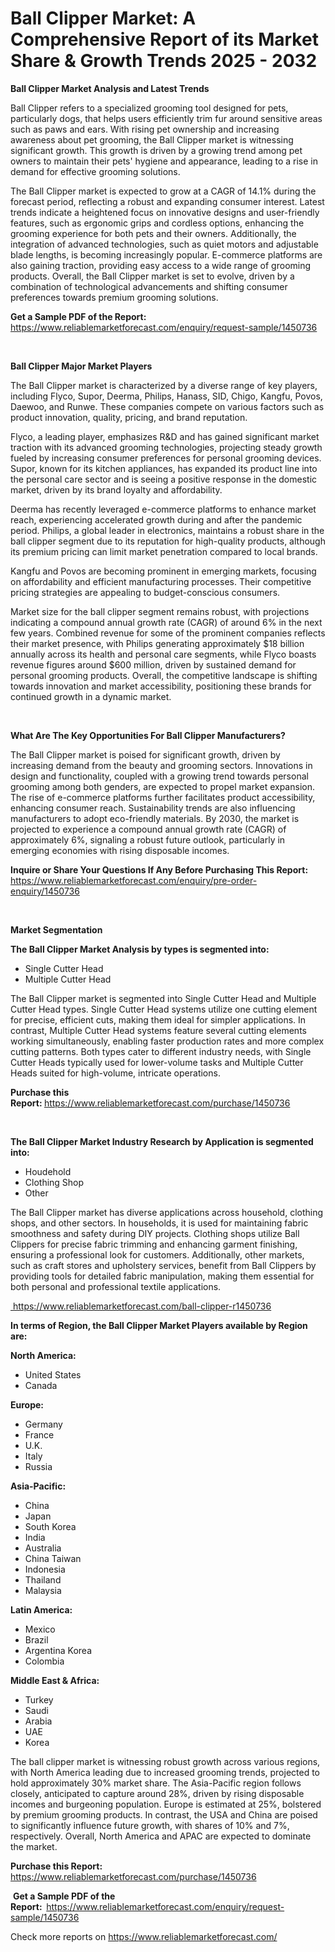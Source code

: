 <p><h1>Ball Clipper Market: A Comprehensive Report of its Market Share & Growth Trends 2025 - 2032</h1></p><p><strong>Ball Clipper Market Analysis and Latest Trends</strong></p>
<p><p>Ball Clipper refers to a specialized grooming tool designed for pets, particularly dogs, that helps users efficiently trim fur around sensitive areas such as paws and ears. With rising pet ownership and increasing awareness about pet grooming, the Ball Clipper market is witnessing significant growth. This growth is driven by a growing trend among pet owners to maintain their pets' hygiene and appearance, leading to a rise in demand for effective grooming solutions.</p><p>The Ball Clipper market is expected to grow at a CAGR of 14.1% during the forecast period, reflecting a robust and expanding consumer interest. Latest trends indicate a heightened focus on innovative designs and user-friendly features, such as ergonomic grips and cordless options, enhancing the grooming experience for both pets and their owners. Additionally, the integration of advanced technologies, such as quiet motors and adjustable blade lengths, is becoming increasingly popular. E-commerce platforms are also gaining traction, providing easy access to a wide range of grooming products. Overall, the Ball Clipper market is set to evolve, driven by a combination of technological advancements and shifting consumer preferences towards premium grooming solutions.</p></p>
<p><strong>Get a Sample PDF of the Report:&nbsp;</strong> <a href="https://www.reliablemarketforecast.com/enquiry/request-sample/1450736?utm_campaign=3182&utm_medium=2&utm_source=Github&utm_content=ia&utm_term=05042025&utm_id=ball-clipper">https://www.reliablemarketforecast.com/enquiry/request-sample/1450736</a></p>
<p>&nbsp;</p>
<p><strong>Ball Clipper Major Market Players</strong></p>
<p><p>The Ball Clipper market is characterized by a diverse range of key players, including Flyco, Supor, Deerma, Philips, Hanass, SID, Chigo, Kangfu, Povos, Daewoo, and Runwe. These companies compete on various factors such as product innovation, quality, pricing, and brand reputation.</p><p>Flyco, a leading player, emphasizes R&D and has gained significant market traction with its advanced grooming technologies, projecting steady growth fueled by increasing consumer preferences for personal grooming devices. Supor, known for its kitchen appliances, has expanded its product line into the personal care sector and is seeing a positive response in the domestic market, driven by its brand loyalty and affordability.</p><p>Deerma has recently leveraged e-commerce platforms to enhance market reach, experiencing accelerated growth during and after the pandemic period. Philips, a global leader in electronics, maintains a robust share in the ball clipper segment due to its reputation for high-quality products, although its premium pricing can limit market penetration compared to local brands.</p><p>Kangfu and Povos are becoming prominent in emerging markets, focusing on affordability and efficient manufacturing processes. Their competitive pricing strategies are appealing to budget-conscious consumers.</p><p>Market size for the ball clipper segment remains robust, with projections indicating a compound annual growth rate (CAGR) of around 6% in the next few years. Combined revenue for some of the prominent companies reflects their market presence, with Philips generating approximately $18 billion annually across its health and personal care segments, while Flyco boasts revenue figures around $600 million, driven by sustained demand for personal grooming products. Overall, the competitive landscape is shifting towards innovation and market accessibility, positioning these brands for continued growth in a dynamic market.</p></p>
<p>&nbsp;</p>
<p><strong>What Are The Key Opportunities For Ball Clipper Manufacturers?</strong></p>
<p><p>The Ball Clipper market is poised for significant growth, driven by increasing demand from the beauty and grooming sectors. Innovations in design and functionality, coupled with a growing trend towards personal grooming among both genders, are expected to propel market expansion. The rise of e-commerce platforms further facilitates product accessibility, enhancing consumer reach. Sustainability trends are also influencing manufacturers to adopt eco-friendly materials. By 2030, the market is projected to experience a compound annual growth rate (CAGR) of approximately 6%, signaling a robust future outlook, particularly in emerging economies with rising disposable incomes.</p></p>
<p><strong>Inquire or Share Your Questions If Any Before Purchasing This Report:</strong> <a href="https://www.reliablemarketforecast.com/enquiry/pre-order-enquiry/1450736?utm_campaign=3182&utm_medium=2&utm_source=Github&utm_content=ia&utm_term=05042025&utm_id=ball-clipper">https://www.reliablemarketforecast.com/enquiry/pre-order-enquiry/1450736</a></p>
<p>&nbsp;</p>
<p><strong>Market Segmentation</strong></p>
<p><strong>The Ball Clipper Market Analysis by types is segmented into:</strong></p>
<p><ul><li>Single Cutter Head</li><li>Multiple Cutter Head</li></ul></p>
<p><p>The Ball Clipper market is segmented into Single Cutter Head and Multiple Cutter Head types. Single Cutter Head systems utilize one cutting element for precise, efficient cuts, making them ideal for simpler applications. In contrast, Multiple Cutter Head systems feature several cutting elements working simultaneously, enabling faster production rates and more complex cutting patterns. Both types cater to different industry needs, with Single Cutter Heads typically used for lower-volume tasks and Multiple Cutter Heads suited for high-volume, intricate operations.</p></p>
<p><strong>Purchase this Report:&nbsp;</strong><a href="https://www.reliablemarketforecast.com/purchase/1450736?utm_campaign=3182&utm_medium=2&utm_source=Github&utm_content=ia&utm_term=05042025&utm_id=ball-clipper">https://www.reliablemarketforecast.com/purchase/1450736</a></p>
<p>&nbsp;</p>
<p><strong>The Ball Clipper Market Industry Research by Application is segmented into:</strong></p>
<p><ul><li>Houdehold</li><li>Clothing Shop</li><li>Other</li></ul></p>
<p><p>The Ball Clipper market has diverse applications across household, clothing shops, and other sectors. In households, it is used for maintaining fabric smoothness and safety during DIY projects. Clothing shops utilize Ball Clippers for precise fabric trimming and enhancing garment finishing, ensuring a professional look for customers. Additionally, other markets, such as craft stores and upholstery services, benefit from Ball Clippers by providing tools for detailed fabric manipulation, making them essential for both personal and professional textile applications.</p></p>
<p><a href="https://www.reliablemarketforecast.com/ball-clipper-r1450736?utm_campaign=3182&utm_medium=2&utm_source=Github&utm_content=ia&utm_term=05042025&utm_id=ball-clipper">&nbsp;https://www.reliablemarketforecast.com/ball-clipper-r1450736</a></p>
<p><strong>In terms of Region, the Ball Clipper Market Players available by Region are:</strong></p>
<p>
    <p> <strong> North America: </strong>
        <ul>
            <li>United States</li>
            <li>Canada</li>
        </ul>
        </p> 
    <p> <strong> Europe: </strong>
        <ul>
            <li>Germany</li>
            <li>France</li>
            <li>U.K.</li>
            <li>Italy</li>
            <li>Russia</li>
        </ul>
        </p> 
    <p> <strong> Asia-Pacific: </strong>
        <ul>
            <li>China</li>
            <li>Japan</li>
            <li>South Korea</li>
            <li>India</li>
            <li>Australia</li>
            <li>China Taiwan</li>
            <li>Indonesia</li>
            <li>Thailand</li>
            <li>Malaysia</li>
        </ul>
        </p> 
    <p> <strong> Latin America: </strong>
        <ul>
            <li>Mexico</li>
            <li>Brazil</li>
            <li>Argentina Korea</li>
            <li>Colombia</li>
        </ul>
        </p> 
    <p> <strong> Middle East & Africa: </strong>
        <ul>
            <li>Turkey</li>
            <li>Saudi</li>
            <li>Arabia</li>
            <li>UAE</li>
            <li>Korea</li>
        </ul>
    </p>
    </p>
<p><p>The ball clipper market is witnessing robust growth across various regions, with North America leading due to increased grooming trends, projected to hold approximately 30% market share. The Asia-Pacific region follows closely, anticipated to capture around 28%, driven by rising disposable incomes and burgeoning population. Europe is estimated at 25%, bolstered by premium grooming products. In contrast, the USA and China are poised to significantly influence future growth, with shares of 10% and 7%, respectively. Overall, North America and APAC are expected to dominate the market.</p></p>
<p><strong>Purchase this Report: </strong><a href="https://www.reliablemarketforecast.com/purchase/1450736?utm_campaign=3182&utm_medium=2&utm_source=Github&utm_content=ia&utm_term=05042025&utm_id=ball-clipper">https://www.reliablemarketforecast.com/purchase/1450736</a></p>
<p>&nbsp;<strong>Get a Sample PDF of the Report:&nbsp;&nbsp;</strong><a href="https://www.reliablemarketforecast.com/enquiry/request-sample/1450736?utm_campaign=3182&utm_medium=2&utm_source=Github&utm_content=ia&utm_term=05042025&utm_id=ball-clipper">https://www.reliablemarketforecast.com/enquiry/request-sample/1450736</a></p>
<p><strong></strong></p>
<p>Check more reports on <a href="https://www.reliablemarketforecast.com/?utm_campaign=3182&utm_medium=2&utm_source=Github&utm_content=ia&utm_term=05042025&utm_id=ball-clipper">https://www.reliablemarketforecast.com/</a></p>
